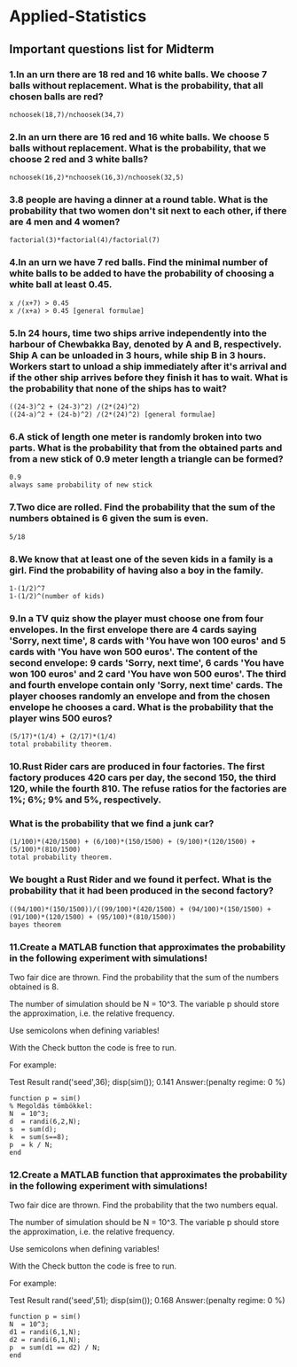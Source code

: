 # Applied-Statistics

## Important questions list for Midterm
### 1.In an urn there are 18 red and 16 white balls. We choose 7 balls without replacement. What is the probability, that all chosen balls are red?
    nchoosek(18,7)/nchoosek(34,7)
### 2.In an urn there are 16 red and 16 white balls. We choose 5 balls without replacement. What is the probability, that we choose 2 red and 3 white balls?
    nchoosek(16,2)*nchoosek(16,3)/nchoosek(32,5)
### 3.8 people are having a dinner at a round table. What is the probability that two women don't sit next to each other, if there are 4 men and 4 women?
    factorial(3)*factorial(4)/factorial(7)
### 4.In an urn we have 7 red balls. Find the minimal number of white balls to be added to have the probability of choosing a white ball at least 0.45.
    x /(x+7) > 0.45
    x /(x+a) > 0.45 [general formulae]

### 5.In 24 hours, time two ships arrive independently into the harbour of Chewbakka Bay, denoted by A and B, respectively. Ship A can be unloaded in 3 hours, while ship B in 3 hours. Workers start to unload a ship immediately after it's arrival and if the other ship arrives before they finish it has to wait. What is the probability that none of the ships has to wait?
    ((24-3)^2 + (24-3)^2) /(2*(24)^2)
    ((24-a)^2 + (24-b)^2) /(2*(24)^2) [general formulae]
### 6.A stick of length one meter is randomly broken into two parts. What is the probability that from the obtained parts and from a new stick of 0.9 meter length a triangle can be formed?
    0.9
    always same probability of new stick

### 7.Two dice are rolled. Find the probability that the sum of the numbers obtained is 6 given the sum is even.
    5/18
### 8.We know that at least one of the seven kids in a family is a girl. Find the probability of having also a boy in the family.
    1-(1/2)^7
    1-(1/2)^(number of kids)
### 9.In a TV quiz show the player must choose one from four envelopes. In the first envelope there are 4 cards saying 'Sorry, next time', 8 cards with 'You have won 100 euros' and 5 cards with 'You have won 500 euros'. The content of the second envelope: 9 cards 'Sorry, next time', 6 cards 'You have won 100 euros' and 2 card 'You have won 500 euros'. The third and fourth envelope contain only 'Sorry, next time' cards. The player chooses randomly an envelope and from the chosen envelope he chooses a card. What is the probability that the player wins 500 euros?
    (5/17)*(1/4) + (2/17)*(1/4)
    total probability theorem.
### 10.Rust Rider cars are produced in four factories. The first factory produces 420 cars per day, the second 150, the third 120, while the fourth 810. The refuse ratios for the factories are 1%; 6%; 9% and 5%, respectively.
### What is the probability that we find a junk car?
    (1/100)*(420/1500) + (6/100)*(150/1500) + (9/100)*(120/1500) + (5/100)*(810/1500)
    total probability theorem.
### We bought a Rust Rider and we found it perfect. What is the probability that it had been produced in the second factory?
    ((94/100)*(150/1500))/((99/100)*(420/1500) + (94/100)*(150/1500) + (91/100)*(120/1500) + (95/100)*(810/1500))
    bayes theorem
### 11.Create a MATLAB function that approximates the probability in the following experiment with simulations!

Two fair dice are thrown. Find the probability that the sum of the numbers obtained is 8.

The number of simulation should be N = 10^3. The variable p should store the approximation, i.e. the relative frequency.

Use semicolons when defining variables!

With the Check button the code is free to run.

For example:

Test	Result
rand('seed',36);
disp(sim());
0.141
Answer:(penalty regime: 0 %)
    
    function p = sim()
    % Megoldás tömbökkel:
    N  = 10^3;
    d  = randi(6,2,N);
    s  = sum(d);
    k  = sum(s==8);
    p  = k / N;
    end
### 12.Create a MATLAB function that approximates the probability in the following experiment with simulations!


Two fair dice are thrown. Find the probability that the two numbers equal.


The number of simulation should be N = 10^3. The variable p should store the approximation, i.e. the relative frequency.

Use semicolons when defining variables!

With the Check button the code is free to run.





For example:

Test	Result
rand('seed',51);
disp(sim());
0.168
Answer:(penalty regime: 0 %)

    function p = sim()
    N  = 10^3;
    d1 = randi(6,1,N);
    d2 = randi(6,1,N);
    p  = sum(d1 == d2) / N;
    end

      

